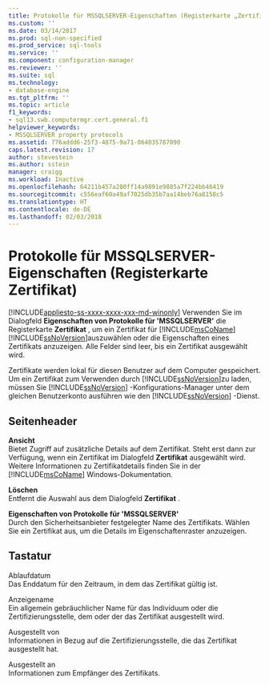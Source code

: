 ```yaml
---
title: Protokolle für MSSQLSERVER-Eigenschaften (Registerkarte „Zertifikat“) | Microsoft-Dokumentation
ms.custom: ''
ms.date: 03/14/2017
ms.prod: sql-non-specified
ms.prod_service: sql-tools
ms.service: ''
ms.component: configuration-manager
ms.reviewer: ''
ms.suite: sql
ms.technology:
- database-engine
ms.tgt_pltfrm: ''
ms.topic: article
f1_keywords:
- sql13.swb.computermgr.cert.general.f1
helpviewer_keywords:
- MSSQLSERVER property protocols
ms.assetid: 776addd6-25f3-4875-9a71-064035787090
caps.latest.revision: 17
author: stevestein
ms.author: sstein
manager: craigg
ms.workload: Inactive
ms.openlocfilehash: 64211b457a280ff14a9891e9885a7f224bb46419
ms.sourcegitcommit: c556eaf60a49af7025db35b7aa14beb76a8158c5
ms.translationtype: HT
ms.contentlocale: de-DE
ms.lasthandoff: 02/03/2018
---
```

# <a name="protocols-for-mssqlserver-properties-certificate-tab"></a>Protokolle für MSSQLSERVER-Eigenschaften (Registerkarte Zertifikat)
[!INCLUDE[appliesto-ss-xxxx-xxxx-xxx-md-winonly](../../includes/appliesto-ss-xxxx-xxxx-xxx-md-winonly.md)]
Verwenden Sie im Dialogfeld **Eigenschaften von Protokolle für 'MSSQLSERVER'** die Registerkarte **Zertifikat** , um ein Zertifikat für [!INCLUDE[msCoName](../../includes/msconame-md.md)] [!INCLUDE[ssNoVersion](../../includes/ssnoversion-md.md)]auszuwählen oder die Eigenschaften eines Zertifikats anzuzeigen. Alle Felder sind leer, bis ein Zertifikat ausgewählt wird.  
  
 Zertifikate werden lokal für diesen Benutzer auf dem Computer gespeichert. Um ein Zertifikat zum Verwenden durch [!INCLUDE[ssNoVersion](../../includes/ssnoversion-md.md)]zu laden, müssen Sie [!INCLUDE[ssNoVersion](../../includes/ssnoversion-md.md)] -Konfigurations-Manager unter dem gleichen Benutzerkonto ausführen wie den [!INCLUDE[ssNoVersion](../../includes/ssnoversion-md.md)] -Dienst.  
  
## <a name="page-header"></a>Seitenheader  
 **Ansicht**  
 Bietet Zugriff auf zusätzliche Details auf dem Zertifikat. Steht erst dann zur Verfügung, wenn ein Zertifikat im Dialogfeld **Zertifikat** ausgewählt wird. Weitere Informationen zu Zertifikatdetails finden Sie in der [!INCLUDE[msCoName](../../includes/msconame-md.md)] Windows-Dokumentation.  
  
 **Löschen**  
 Entfernt die Auswahl aus dem Dialogfeld **Zertifikat** .  
  
 **Eigenschaften von Protokolle für 'MSSQLSERVER'**  
 Durch den Sicherheitsanbieter festgelegter Name des Zertifikats. Wählen Sie ein Zertifikat aus, um die Details im Eigenschaftenraster anzuzeigen.  
  
## <a name="options"></a>Tastatur  
 Ablaufdatum  
 Das Enddatum für den Zeitraum, in dem das Zertifikat gültig ist.  
  
 Anzeigename  
 Ein allgemein gebräuchlicher Name für das Individuum oder die Zertifizierungsstelle, dem oder der das Zertifikat ausgestellt wird.  
  
 Ausgestellt von  
 Informationen in Bezug auf die Zertifizierungsstelle, die das Zertifikat ausgestellt hat.  
  
 Ausgestellt an  
 Informationen zum Empfänger des Zertifikats.  
  
  

